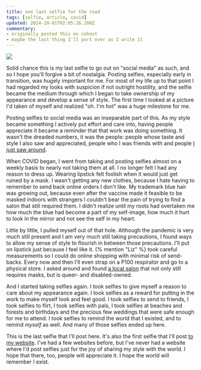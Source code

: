 ```yaml
---
title: one last selfie for the road
tags: [selfie, article, covid]
updated: 2024-10-01T02:05:26.200Z
commentary:
- originally posted this on cohost
- maybe the last thing I'll port over as I write it
---
```


<a href="/assets/021/selfie.jpg"><img src="/assets/021/selfie-small.jpg" style="max-height: 600px"></a>

Solid chance this is my last selfie to go out on "social media" as such, and so I hope you'll forgive a bit of nostalgia. Posting selfies, especially early in transition, was hugely important for me. For most of my life up to that point I had regarded my looks with suspicion if not outright hostility, and the selfie became the medium through which I began to take ownership of my appearance and develop a sense of style. The first time I looked at a picture I'd taken of myself and realized "oh. I'm _hot_" was a huge milestone for me.

Posting selfies to social media was an inseparable part of this. As my style became something I actively put effort and care into, having people appreciate it became a reminder that that work was doing something. It wasn't the dreaded numbers, it was the people: people whose taste and style I also saw and appreciated, people who I was friends with and people [I just saw around](https://cohost.org/doodlemancy/post/7888557-bus-stop-friends).

When COVID began, I went from taking and posting selfies almost on a weekly basis to nearly not taking them at all. I no longer felt I had any reason to dress up. Wearing lipstick felt foolish when it would just get ruined by a mask. I wasn't getting any new clothes, because I hate having to remember to send back online orders I don't like. My trademark blue hair was growing out, because even after the vaccine made it feasible to be masked indoors with strangers I couldn't bear the pain of trying to find a salon that still required them. I didn't realize until my roots had overtaken me how much the blue had become a part of my self-image, how much it hurt to look in the mirror and not see the self in my heart.

Little by little, I pulled myself out of that hole. Although the pandemic is very much still present and I am very much still taking precautions, I found ways to allow my sense of style to flourish in between those precautions. I'll put on lipstick just because I feel like it. {% mention "Liz" %} took careful measurements so I could do online shopping with minimal risk of send-backs. Every now and then I'll even strap on a P100 respirator and go to a physical store. I asked around and found [a local salon](https://www.pinkrubysalons.com/) that not only still requires masks, but is queer- and disabled-owned.

And I started taking selfies again. I took selfies to give myself a reason to care about my appearance again. I took selfies as a reward for putting in the work to make myself look and feel good. I took selfies to send to friends, I took selfies to flirt, I took selfies with pals, I took selfies at beaches and forests and birthdays and the precious few weddings that were safe enough for me to attend. I took selfies to remind the world that I existed, and to remind _myself_ as well. And many of those selfies ended up here.

This is the last selfie that I'll post here. It's also the first selfie that I'll post [to my website](https://nex-3.com/). I've had a few websites before, but I've never had a website where I'd post selfies just for the joy of sharing my style with the world. I hope that there, too, people will appreciate it. I hope the world will remember I exist.
